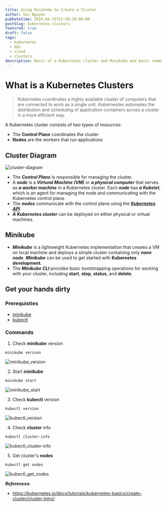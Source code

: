 ```yaml
---
title: Using Minikube to Create a Cluster
author: Son Nguyen
pubDatetime: 2023-02-15T21:59:38-06:00
postSlug: kubernetes-clusters
featured: true
draft: false
tags:
  - kubernetes
  - k8s
  - cloud
  - clusters
description: Basic of a Kubernetes cluster and Minikube and basic commands to interact with Kubernetes cluster and Minikube
---
```


# What is a Kubernetes Clusters

> Kubernetes coordinates a highly available cluster of computers that are connected to work as a single unit.
> Kubernestes automates the distribution and scheduling of application containers across a cluster in a more efficient way.

A Kubernetes cluster consists of two types of resources:

- The **Control Plane** coordinates the cluster
- **Nodes** are the workers that run applications

## Cluster Diagram

![cluster-diagram](https://d33wubrfki0l68.cloudfront.net/283cc20bb49089cb2ca54d51b4ac27720c1a7902/34424/docs/tutorials/kubernetes-basics/public/images/module_01_cluster.svg "cluster-diagram")

- The **_Control Plane_** is responsible for managing the cluster.
- A **_node_** is a **_Virtural Machine (VM)_** or **_a physical computer_** that serves as **_a worker machine_** in a Kubernetes cluster. Each **_node_** has **_a Kubelet_**, which is an agent for managing the node and communicating with the Kubernetes control plane.
- The **_nodes_** communicate with the control plane using the [**_Kubernetes API_**](https://kubernetes.io/docs/concepts/overview/kubernetes-api/)
- **_A Kubernetes cluster_** can be deployed on either physical or virtual machines.

## Minikube

- **_Minikube_** is a lightweight Kubernetes implementation that creates a VM on local machine and deploys a simple cluster containing only **_none node_**. **_Minikube_** can be used to get started with **Kubernetes development**.
- The **_Minikube CLI_** provides basic bootstrapping operations for working with your cluster, including **start**, **stop**, **status**, and **delete**.

## Get your hands dirty

### Prerequisties

- [minikube](https://minikube.sigs.k8s.io/docs/start/)
- [kubectl](https://kubernetes.io/docs/tasks/tools/)

### Commands

1. Check **minikube** version

```
minikube version
```

![minikube_version](/assets/content/k8s/minikube_version.png "minikube version")

2. Start **minikube**

```
minikube start
```

![minikube_start](/assets/content/k8s/minikube_start.png "minikube start")

3. Check **kubectl** version

```
kubectl version
```

![kubectl_version](/assets/content/k8s/kubectl_version.png "kubectl version")

4. Check **cluster** info

```
kubectl cluster-info
```

![kubectl_cluster-info](/assets/content/k8s/kubectl_cluster-info.png "kubectl cluster-info")

5. Get cluster's **nodes**

```
kubectl get nodes
```

![kubectl_get_nodes](/assets/content/k8s/kubectl_get_nodes.png "kubectl get nodes")

**_References_**:

- https://kubernetes.io/docs/tutorials/kubernetes-basics/create-cluster/cluster-intro/
